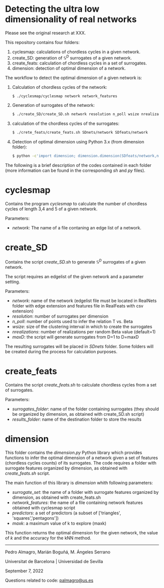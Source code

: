 # Detecting the ultra low dimensionality of real networks
Please see the original research at XXX.

This repository contains four folders:

1. cyclesmap: calculations of chordless cycles in a given network.
2. create_SD: generation of $\mathbb{S}^D$ surrogates of a given network.
3. create_feats: calculation of chordless cycles in a set of surrogates.
4. dimension: detection of optimal dimension of a network. 

The workflow to detect the optimal dimension of a given network is:

1. Calculation of chordless cycles of the network:
    ```sh
    $ ./cyclesmap/cyclesmap network network_features 
    ```
2. Generation of surrogates of the network:
    ```sh
    $ ./create_SD/create_SD.sh network resolution n_poll wsize nrealizations maxD
    ```
3. calculation of the chordless cycles of the surrogates:
    ```sh
    $ ./crete_feats/create_feats.sh SDnets/network SDfeats/network
    ```
4. Detection of optimal dimension using Python 3.x (from dimension folder):
    ```sh
    $ python -c'import dimension; dimension.dimension(SDfeats/network,network_features,["triangles", "squares","pentagons"],maxk)'
    ```
    
The following is a brief description of the codes contained in each folder (more information can be found in the corresponding *sh* and *py* files).

# cyclesmap

Contains the program *cyclesmap* to calculate the number of chordless cycles of length 3,4 and 5 of a given network. 

Parameters:

- *network*: The name of a file contaning an edge list of a network.

# create_SD

Contains the script *create_SD.sh* to generate $\mathbb{S}^D$  surrogates of a given network. 

The script requires an edgelist of the given network and a parameter setting.

Parameters:

- *network*: name of the network (edgelist file must be located in RealNets folder with edge extension and features file in RealFeats with csv extension)
- *resolution*: number of surrogates per dimension
- *n_poll*: number of points used to infer the relation T vs. Beta
- *wsize*: size of the clustering interval in which to create the surrogates
- *nrealizations*: number of realizations per random Beta value (default=1)  
- *maxD*: the script will generate surrogates from D=1 to D=maxD

The resulting surrogates will be placed in *SDnets* folder. Some folders will be created during the process for calculation purposes.

# create_feats 

Contains the script *create_feats.sh* to calculate chordless cycles from a set of surrogates.

Parameters:

- *surrogates_folder*: name of the folder containing surrogates (they should be organized by dimension, as obtained with create_SD.sh script)
- *results_folder*: name of the destination folder to store the results

# dimension

This folder contains the *dimension.py* Python library which provides functions to infer the optimal dimension of a network given a set of features (chordless cycles counts) of its surrogates.  The code requires a folder with surrogate features organized by dimension, as obtained with *create_feats.sh* script. 

The main function of this library is *dimension* whith following parameters:

- *surrogate_set*: the name of a folder with surrogate features organized by dimension, as obtained with create_feats.sh
- *network_features*: the name of a file containing network features obtained with cyclesmap script
- *predictors*: a set of predictors (a subset of ['triangles', 'squares','pentagons']) 
- *maxk*: a maximum value of k to explore (maxk) 

This function returns the optimal dimension for the given network, the value of *k* and the accuracy for the kNN method. 

----------------------------------------------------

Pedro Almagro, Marián Boguñá, M. Ángeles Serrano

Universitat de Barcelona | Universidad de Sevilla

September 7, 2022

Questions related to code: palmagro@us.es

